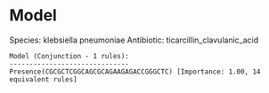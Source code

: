 
# Model

Species: klebsiella pneumoniae
Antibiotic: ticarcillin_clavulanic_acid

```
Model (Conjunction - 1 rules):
------------------------------
Presence(CGCGCTCGGCAGCGCAGAAGAGACCGGGCTC) [Importance: 1.00, 14 equivalent rules]

```

